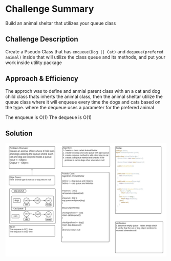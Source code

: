 # Challenge Summary

Build an animal sheltar that utilizes your queue class 

## Challenge Description

Create a Pseudo Class that has `enqueue(Dog || Cat)` and `dequeue(prefered animal)` inside that will utilize the class queue and its methods, and put your work inside utility package

## Approach & Efficiency

The approch was to define and anmial parent class with an a cat and dog child class thats inherts the animal class, then the animal sheltar utilize the queue class where it will enqueue every time the dogs and cats based on the type. where the dequeue uses a parameter for the prefered animal  

The enqueue is O(1)
The dequeue is O(1)

## Solution

![fifo-animal-sheltar ](https://github.com/anassawalha95/data-structures-and-algorithms/blob/main/challenges/assests/AnimalSheltar.jpeg)
